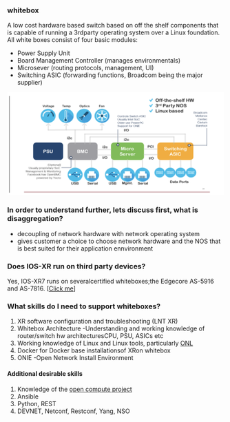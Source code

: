 ### whitebox

A low cost hardware based switch based on off the shelf components that is capable of running a 3rdparty operating system over a Linux foundation. All white boxes consist of four basic modules:

* Power Supply Unit
* Board Management Controller (manages environmentals)
* Microsever (routing protocols, management, UI)
* Switching ASIC (forwarding functions, Broadcom being the major supplier)

![Flow Diagram](Images/Basic.png)

### In order to understand further, lets discuss first, **what is disaggregation?**
* decoupling of network hardware with network operating system
* gives customer a choice to choose network hardware and the NOS that is best suited for their application ennvironment
 

### Does IOS-XR run on third party devices?
Yes, IOS-XR7 runs on severalcertified whiteboxes;the Edgecore AS-5916 and AS-7816. [[Click me](https://xrdocs.io/cloud-scale-networking/blogs/2018-03-08-enabling-ios-xr-on-third-party-network-hardware/)]


### What skills do I need to support whiteboxes?
1. XR software configuration and troubleshooting (LNT XR)
2. Whitebox Architecture -Understanding and working knowledge of router/switch hw architecturesCPU, PSU, ASICs etc
3. Working knowledge of Linux and Linux tools, particularly [ONL](http://opennetlinux.org/)
4. Docker for Docker base installationsof XRon whitebox
5. ONIE -Open Network Install Environment

#### Additional desirable skills
1. Knowledge of the [open compute project](https://www.opencompute.org/)
2. Ansible
3. Python, REST
4. DEVNET, Netconf, Restconf, Yang, NSO





